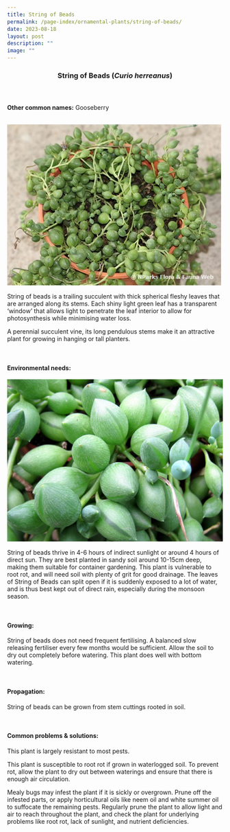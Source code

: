 ```yaml
---
title: String of Beads
permalink: /page-index/ornamental-plants/string-of-beads/
date: 2023-08-18
layout: post
description: ""
image: ""
---
```

<header> 
	<h3>String of Beads (<em>Curio herreanus</em>)</h3> 
</header>

<section>
	<p><strong>Other common names:</strong> Gooseberry</p>
	<br>
</section>

<section>
	<img title="Photo by Flora and Fauna Web." src="/images/Plants/stringofbeads_ffw.jfif">
	<p>String of beads is a trailing succulent with thick spherical fleshy leaves that are arranged along its stems. Each shiny light green leaf has a transparent ‘window’ that allows light to penetrate the leaf interior to allow for photosynthesis while minimising water loss.</p>
	<p>A perennial succulent vine, its long pendulous stems make it an attractive plant for growing in hanging or tall planters.</p>
	 <br> 
</section> 
 
<section> 
  <h4>Environmental needs:</h4> 
	<img title="A closeup of the leaces of the String of Beads. Photo by Victoria Lim." src="/images/Plants/stringofpearls_victorialim.jpg">
  <p>String of beads thrive in 4-6 hours of indirect sunlight or around 4 hours of direct sun. They are best planted in sandy soil around 10-15cm deep, making them suitable for container gardening. This plant is vulnerable to root rot, and will need soil with plenty of grit for good drainage. The leaves of String of Beads can split open if it is suddenly exposed to a lot of water, and is thus best kept out of direct rain, especially during the monsoon season.</p> 
	<br>
</section>

<section> 
  <h4>Growing:</h4> 
	<p>String of beads does not need frequent fertilising. A balanced slow releasing fertiliser every few months would be sufficient. Allow the soil to dry out completely before watering. This plant does well with bottom watering.</p> 
	<br> 
</section> 

<section> 
  <h4>Propagation:</h4> 
	<p>String of beads can be grown from stem cuttings rooted in soil.</p> 
	<br> 
</section> 
 
<section> 
  <h4>Common problems &amp; solutions:</h4> 
	<p>This plant is largely resistant to most pests.</p>
	<p>This plant is susceptible to root rot if grown in waterlogged soil. To prevent rot, allow the plant to dry out between waterings and ensure that there is enough air circulation.</p>
	<p>Mealy bugs may infest the plant if it is sickly or overgrown. Prune off the infested parts, or apply horticultural oils like neem oil and white summer oil to suffocate the remaining pests. Regularly prune the plant to allow light and air to reach throughout the plant, and check the plant for underlying problems like root rot, lack of sunlight, and nutrient deficiencies.</p>
	<br> 
</section>